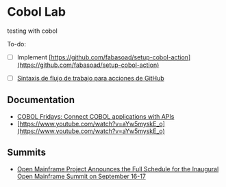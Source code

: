 # Cobol Lab

testing with cobol

To-do:

- [ ] Implement [https://github.com/fabasoad/setup-cobol-action](https://github.com/fabasoad/setup-cobol-action)
- [ ] [Sintaxis de flujo de trabajo para acciones de GitHub](https://docs.github.com/es/actions/reference/workflow-syntax-for-github-actions)
 

## Documentation 

- [COBOL Fridays: Connect COBOL applications with APIs](https://www.youtube.com/watch?v=xzhvKSr76rw) 
- [https://www.youtube.com/watch?v=aYw5myskE_o](https://www.youtube.com/watch?v=aYw5myskE_o)

## Summits

- [Open Mainframe Project Announces the Full Schedule for the Inaugural Open Mainframe Summit on September 16-17
](https://www.openmainframeproject.org/press/2020/07/30/open-mainframe-project-announces-the-full-schedule-for-the-inaugural-open-mainframe-summit-on-september-16-17)
